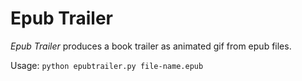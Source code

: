 # Epub Trailer

*Epub Trailer* produces a book trailer as animated gif from epub files.

Usage: `python epubtrailer.py file-name.epub`